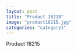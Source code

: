 ```yaml
---
layout: post
title: "Product 18215"
image: "product18215.jpg"
categories: "category1"
---
```

Product 18215
